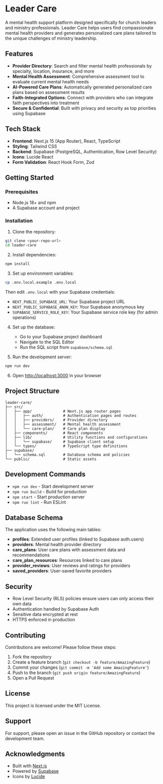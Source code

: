 # Leader Care

A mental health support platform designed specifically for church leaders and ministry professionals. Leader Care helps users find compassionate mental health providers and generates personalized care plans tailored to the unique challenges of ministry leadership.

## Features

- **Provider Directory**: Search and filter mental health professionals by specialty, location, insurance, and more
- **Mental Health Assessment**: Comprehensive assessment tool to evaluate current mental health needs
- **AI-Powered Care Plans**: Automatically generated personalized care plans based on assessment results
- **Faith-Integrated Options**: Connect with providers who can integrate faith perspectives into treatment
- **Secure & Confidential**: Built with privacy and security as top priorities using Supabase

## Tech Stack

- **Frontend**: Next.js 15 (App Router), React, TypeScript
- **Styling**: Tailwind CSS
- **Backend**: Supabase (PostgreSQL, Authentication, Row Level Security)
- **Icons**: Lucide React
- **Form Validation**: React Hook Form, Zod

## Getting Started

### Prerequisites

- Node.js 18+ and npm
- A Supabase account and project

### Installation

1. Clone the repository:
```bash
git clone <your-repo-url>
cd leader-care
```

2. Install dependencies:
```bash
npm install
```

3. Set up environment variables:
```bash
cp .env.local.example .env.local
```

Then edit `.env.local` with your Supabase credentials:
- `NEXT_PUBLIC_SUPABASE_URL`: Your Supabase project URL
- `NEXT_PUBLIC_SUPABASE_ANON_KEY`: Your Supabase anonymous key
- `SUPABASE_SERVICE_ROLE_KEY`: Your Supabase service role key (for admin operations)

4. Set up the database:
   - Go to your Supabase project dashboard
   - Navigate to the SQL Editor
   - Run the SQL script from `supabase/schema.sql`

5. Run the development server:
```bash
npm run dev
```

6. Open [http://localhost:3000](http://localhost:3000) in your browser

## Project Structure

```
leader-care/
├── src/
│   ├── app/              # Next.js app router pages
│   │   ├── auth/         # Authentication pages and routes
│   │   ├── providers/    # Provider directory
│   │   ├── assessment/   # Mental health assessment
│   │   └── care-plan/    # Care plan display
│   ├── components/       # React components
│   ├── lib/              # Utility functions and configurations
│   │   └── supabase/     # Supabase client setup
│   └── types/            # TypeScript type definitions
├── supabase/
│   └── schema.sql        # Database schema and policies
└── public/               # Static assets
```

## Development Commands

- `npm run dev` - Start development server
- `npm run build` - Build for production
- `npm start` - Start production server
- `npm run lint` - Run ESLint

## Database Schema

The application uses the following main tables:

- **profiles**: Extended user profiles (linked to Supabase auth.users)
- **providers**: Mental health provider directory
- **care_plans**: User care plans with assessment data and recommendations
- **care_plan_resources**: Resources linked to care plans
- **provider_reviews**: User reviews and ratings for providers
- **saved_providers**: User-saved favorite providers

## Security

- Row Level Security (RLS) policies ensure users can only access their own data
- Authentication handled by Supabase Auth
- Sensitive data encrypted at rest
- HTTPS enforced in production

## Contributing

Contributions are welcome! Please follow these steps:

1. Fork the repository
2. Create a feature branch (`git checkout -b feature/AmazingFeature`)
3. Commit your changes (`git commit -m 'Add some AmazingFeature'`)
4. Push to the branch (`git push origin feature/AmazingFeature`)
5. Open a Pull Request

## License

This project is licensed under the MIT License.

## Support

For support, please open an issue in the GitHub repository or contact the development team.

## Acknowledgments

- Built with [Next.js](https://nextjs.org/)
- Powered by [Supabase](https://supabase.com/)
- Icons by [Lucide](https://lucide.dev/)
